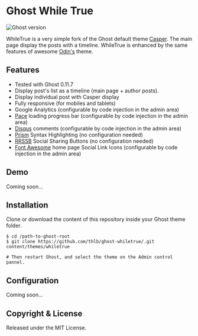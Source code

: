 # Ghost While True

![Ghost version](https://img.shields.io/badge/Ghost-0.11.x-brightgreen.svg?style=flat-square)

WhileTrue is a very simple fork of the Ghost default theme [Casper](https://github.com/TryGhost/Casper).
The main page display the posts with a timeline. WhileTrue is enhanced by the same features of awesome [Odin's](https://github.com/h4t0n/odin) theme.

## Features
* Tested with Ghost 0.11.7
* Display post's list as a timeline (main page + author posts).
* Display individual post with Casper display
* Fully responsive (for mobiles and tablets)
* Google Analytics (configurable by code injection in the admin area)
* [Pace](http://github.hubspot.com/pace/docs/welcome/) loading progress bar (configurable by code injection in the admin area)
* [Disqus](https://disqus.com) comments (configurable by code injection in the admin area)
* [Prism](http://prismjs.com/) Syntax Highlighting (no configuration needed)
* [RRSSB](https://github.com/kni-labs/rrssb) Social Sharing Buttons (no configuration needed)
* [Font Awesome](http://fontawesome.io) home page Social Link Icons (configurable by code injection in the admin area)

## Demo
Coming soon...

## Installation
Clone or download the content of this repository inside your Ghost theme folder.

```
$ cd /path-to-ghost-root
$ git clone https://github.com/thlb/ghost-whiletrue/.git content/themes/whiletrue

# Then restart Ghost, and select the theme on the Admin control pannel.
```


## Configuration
Coming soon...


## Copyright & License

Released under the MIT License.  

